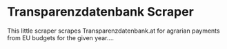 Transparenzdatenbank Scraper
============================

This little scraper scrapes Transparenzdatenbank.at for agrarian payments
from EU budgets for the given year....


